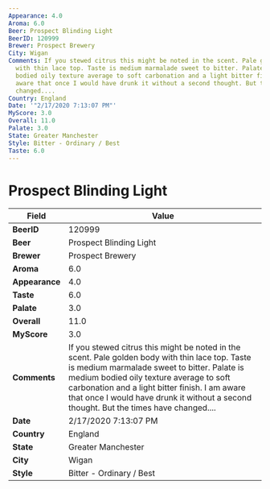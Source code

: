 ```yaml
---
Appearance: 4.0
Aroma: 6.0
Beer: Prospect Blinding Light
BeerID: 120999
Brewer: Prospect Brewery
City: Wigan
Comments: If you stewed citrus this might be noted in the scent. Pale golden body
  with thin lace top. Taste is medium marmalade sweet to bitter. Palate is medium
  bodied oily texture average to soft carbonation and a light bitter finish. I am
  aware that once I would have drunk it without a second thought. But the times have
  changed....
Country: England
Date: '"2/17/2020 7:13:07 PM"'
MyScore: 3.0
Overall: 11.0
Palate: 3.0
State: Greater Manchester
Style: Bitter - Ordinary / Best
Taste: 6.0
---
```


# Prospect Blinding Light

| Field         | Value |
|---------------|-------|
| **BeerID** | 120999 |
| **Beer** | Prospect Blinding Light |
| **Brewer** | Prospect Brewery |
| **Aroma** | 6.0 |
| **Appearance** | 4.0 |
| **Taste** | 6.0 |
| **Palate** | 3.0 |
| **Overall** | 11.0 |
| **MyScore** | 3.0 |
| **Comments** | If you stewed citrus this might be noted in the scent. Pale golden body with thin lace top. Taste is medium marmalade sweet to bitter. Palate is medium bodied oily texture average to soft carbonation and a light bitter finish. I am aware that once I would have drunk it without a second thought. But the times have changed.... |
| **Date** | 2/17/2020 7:13:07 PM |
| **Country** | England |
| **State** | Greater Manchester |
| **City** | Wigan |
| **Style** | Bitter - Ordinary / Best |
